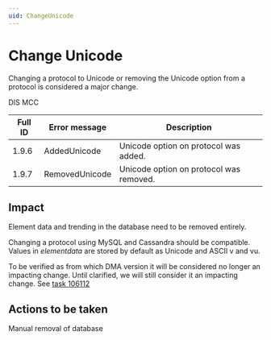 ```yaml
---
uid: ChangeUnicode
---
```


# Change Unicode

Changing a protocol to Unicode or removing the Unicode option from a protocol is considered a major change.

DIS MCC

| Full ID | Error message  | Description                             |
|---------|----------------|-----------------------------------------|
| 1.9.6   | AddedUnicode   | Unicode option on protocol was added.   |
| 1.9.7   | RemovedUnicode | Unicode option on protocol was removed. |

## Impact

Element data and trending in the database need to be removed entirely.

Changing a protocol using MySQL and Cassandra should be compatible. Values in *elementdata* are stored by default as Unicode and ASCII v and vu.

To be verified as from which DMA version it will be considered no longer an impacting change. Until clarified, we will still consider it an impacting change. See [task 106112](https://collaboration.dataminer.services/task/106112)

## Actions to be taken

Manual removal of database

